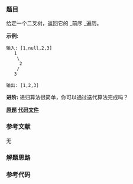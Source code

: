 ### 题目
给定一个二叉树，返回它的  _前序  _遍历。

  **示例:**
    
    
    输入: [1,null,2,3]  
       1
        \
         2
        /
       3 
    
    输出: [1,2,3]
    

**进阶:**  递归算法很简单，你可以通过迭代算法完成吗？

 **[原题](https://leetcode-cn.com/problems/binary-tree-preorder-traversal/)**    **[代码文件]()**


### 参考文献
无

### 解题思路




### 参考代码

```go


```




